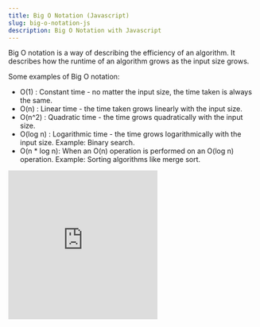 ```yaml
---
title: Big O Notation (Javascript)
slug: big-o-notation-js
description: Big O Notation with Javascript
---
```

 Big O notation is a way of describing the efficiency of an algorithm. It describes how the runtime of an algorithm grows as the input size grows.



Some examples of Big O notation:

- O(1) : Constant time - no matter the input size, the time taken is always the same. 
- O(n) : Linear time - the time taken grows linearly with the input size. 
- O(n^2) : Quadratic time - the time grows quadratically with the input size.
- O(log n) : Logarithmic time - the time grows logarithmically with the input size. Example: Binary search.
- O(n * log n): When an O(n) operation is performed on an O(log n) operation. Example: Sorting algorithms like merge sort.

<iframe height="300" scrolling="no" title="Untitled" src="https://codepen.io/lutfi-haslab/embed/XWOvvzV?default-tab=js%2Cresult" frameborder="no" loading="lazy" allowtransparency="true" allowfullscreen="true">
  See the Pen <a href="https://codepen.io/lutfi-haslab/pen/XWOvvzV">
  Untitled</a> by lutfi-haslab (<a href="https://codepen.io/lutfi-haslab">@lutfi-haslab</a>)
  on <a href="https://codepen.io">CodePen</a>.
</iframe>